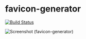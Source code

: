 # favicon-generator
[![Build Status](https://travis-ci.org/VamOSGS/favicon-generator.svg?branch=master)](https://travis-ci.org/vamosgs/favicon-generator)

![Screenshot (favicon-generator)](/readme/favicon_screenshot.png)